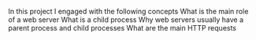 In this project I engaged with the following concepts
What is the main role of a web server
What is a child process
Why web servers usually have a parent process and child processes
What are the main HTTP requests
